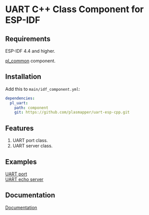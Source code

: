 # UART C++ Class Component for ESP-IDF

## Requirements
ESP-IDF 4.4 and higher.

[pl_common](https://github.com/plasmapper/common-esp-cpp) component.

## Installation
Add this to `main/idf_component.yml`:
```yaml
dependencies:
  pl_uart:
    path: component
    git: https://github.com/plasmapper/uart-esp-cpp.git
```

## Features
1. UART port class.
2. UART server class. 

## Examples
[UART port](examples/port)  
[UART echo server](examples/echo_server)

## Documentation
[Documentation](https://plasmapper.github.io/esp-cpp/uart)
